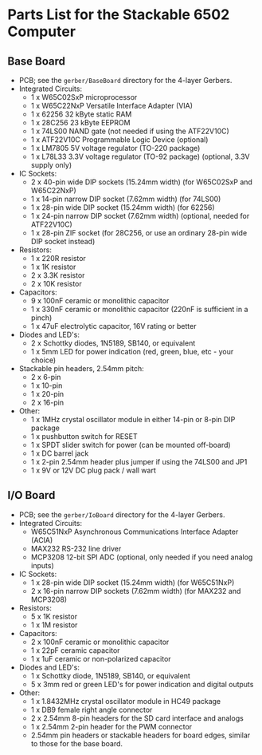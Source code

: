 
Parts List for the Stackable 6502 Computer
==========================================

Base Board
----------

* PCB; see the `gerber/BaseBoard` directory for the 4-layer Gerbers.
* Integrated Circuits:
  * 1 x W65C02SxP microprocessor
  * 1 x W65C22NxP Versatile Interface Adapter (VIA)
  * 1 x 62256 32 kByte static RAM
  * 1 x 28C256 23 kByte EEPROM
  * 1 x 74LS00 NAND gate (not needed if using the ATF22V10C)
  * 1 x ATF22V10C Programmable Logic Device (optional)
  * 1 x LM7805 5V voltage regulator (TO-220 package)
  * 1 x L78L33 3.3V voltage regulator (TO-92 package) (optional, 3.3V supply only)
* IC Sockets:
  * 2 x 40-pin wide DIP sockets (15.24mm width) (for W65C02SxP and W65C22NxP)
  * 1 x 14-pin narrow DIP socket (7.62mm width) (for 74LS00)
  * 1 x 28-pin wide DIP socket (15.24mm width) (for 62256)
  * 1 x 24-pin narrow DIP socket (7.62mm width) (optional, needed for ATF22V10C)
  * 1 x 28-pin ZIF socket (for 28C256, or use an ordinary 28-pin wide DIP socket instead)
* Resistors:
  * 1 x 220R resistor
  * 1 x 1K resistor
  * 2 x 3.3K resistor
  * 2 x 10K resistor
* Capacitors:
  * 9 x 100nF ceramic or monolithic capacitor
  * 1 x 330nF ceramic or monolithic capacitor (220nF is sufficient in a pinch)
  * 1 x 47uF electrolytic capacitor, 16V rating or better
* Diodes and LED's:
  * 2 x Schottky diodes, 1N5189, SB140, or equivalent
  * 1 x 5mm LED for power indication (red, green, blue, etc - your choice)
* Stackable pin headers, 2.54mm pitch:
  * 2 x 6-pin
  * 1 x 10-pin
  * 1 x 20-pin
  * 2 x 16-pin
* Other:
  * 1 x 1MHz crystal oscillator module in either 14-pin or 8-pin DIP package
  * 1 x pushbutton switch for RESET
  * 1 x SPDT slider switch for power (can be mounted off-board)
  * 1 x DC barrel jack
  * 1 x 2-pin 2.54mm header plus jumper if using the 74LS00 and JP1
  * 1 x 9V or 12V DC plug pack / wall wart

I/O Board
---------

* PCB; see the `gerber/IoBoard` directory for the 4-layer Gerbers.
* Integrated Circuits:
  * W65C51NxP Asynchronous Communications Interface Adapter (ACIA)
  * MAX232 RS-232 line driver
  * MCP3208 12-bit SPI ADC (optional, only needed if you need analog inputs)
* IC Sockets:
  * 1 x 28-pin wide DIP socket (15.24mm width) (for W65C51NxP)
  * 2 x 16-pin narrow DIP sockets (7.62mm width) (for MAX232 and MCP3208)
* Resistors:
  * 5 x 1K resistor
  * 1 x 1M resistor
* Capacitors:
  * 2 x 100nF ceramic or monolithic capacitor
  * 1 x 22pF ceramic capacitor
  * 1 x 1uF ceramic or non-polarized capacitor
* Diodes and LED's:
  * 1 x Schottky diode, 1N5189, SB140, or equivalent
  * 5 x 3mm red or green LED's for power indication and digital outputs
* Other:
  * 1 x 1.8432MHz crystal oscillator module in HC49 package
  * 1 x DB9 female right angle connector
  * 2 x 2.54mm 8-pin headers for the SD card interface and analogs
  * 1 x 2.54mm 2-pin header for the PWM connector
  * 2.54mm pin headers or stackable headers for board edges, similar to
    those for the base board.
